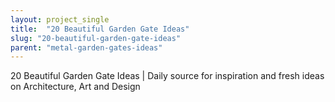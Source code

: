 ```yaml
---
layout: project_single
title:  "20 Beautiful Garden Gate Ideas"
slug: "20-beautiful-garden-gate-ideas"
parent: "metal-garden-gates-ideas"
---
```

20 Beautiful Garden Gate Ideas | Daily source for inspiration and fresh ideas on Architecture, Art and Design